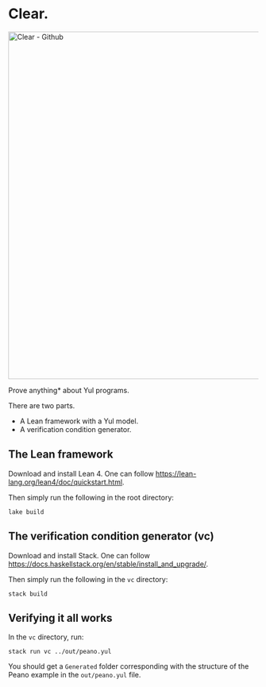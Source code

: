 # Clear.

<img width="700" alt="Clear - Github" src="https://github.com/NethermindEth/Clear/assets/114106639/883dea50-b23a-4133-ab1f-4d31bb340e8a">


Prove anything* about Yul programs.

There are two parts.
  - A Lean framework with a Yul model.
  - A verification condition generator.

## The Lean framework
Download and install Lean 4. One can follow https://lean-lang.org/lean4/doc/quickstart.html.

Then simply run the following in the root directory:
```
lake build
```

## The verification condition generator (vc)

Download and install Stack. One can follow https://docs.haskellstack.org/en/stable/install_and_upgrade/.

Then simply run the following in the `vc` directory:
```
stack build
```

## Verifying it all works
In the `vc` directory, run:
```
stack run vc ../out/peano.yul
```

You should get a `Generated` folder corresponding with the structure of the Peano example
in the `out/peano.yul` file.
